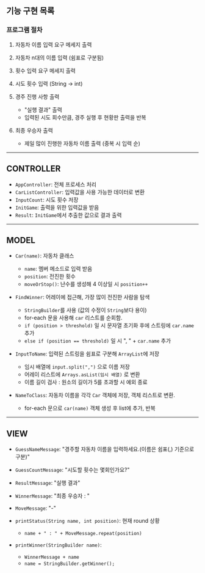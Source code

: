 ## 기능 구현 목록

### 프로그램 절차

1. 자동차 이름 입력 요구 메세지 출력

2. 자동차 n대의 이름 입력 (쉼표로 구분됨)

3. 횟수 입력 요구 메세지 출력

4. 시도 횟수 입력 (String -> int)

5. 경주 진행 사항 출력
   - "실행 결과" 출력
   - 입력된 시도 회수만큼, 경주 실행 후 현황판 출력을 반복

6. 최종 우승자 출력
   - 제일 많이 진행한 자동차 이름 출력 (중복 시 입력 순)

---

## CONTROLLER

- `AppController`: 전체 프로세스 처리
- `CarListController`: 입력값을 사용 가능한 데이터로 변환
- `InputCount`: 시도 횟수 저장
- `InitGame`: 출력을 위한 입력값을 받음
- `Result`: `InitGame`에서 추출한 값으로 결과 출력

---

## MODEL

- `Car(name)`: 자동차 클래스
   - `name`: 멤버 메소드로 입력 받음
   - `position`: 전진한 횟수
   - `moveOrStop()`: 난수를 생성해 4 이상일 시 `position++`

- `FindWinner`: 어레이에 접근해, 가장 많이 전진한 사람을 탐색
   - `StringBuilder`를 사용 (값의 수정이 `String`보다 용이)
   - for-each 문을 사용해 `car` 리스트를 순회함.
   - `if (position > threshold)` 일 시 문자열 초기화 후에
     스트링에 `car.name` 추가
   - `else if (position == threshold)` 일 시 ", " + `car.name` 추가

- `InputToName`: 입력된 스트링을 쉼표로 구분해 `ArrayList`에 저장
   - 임시 배열에 `input.split(",")` 으로 이름 저장
   - 어레이 리스트에 `Arrays.asList(임시 배열)` 로 변환
   - 이름 길이 검사 : 원소의 길이가 5를 초과할 시 예외 종료

- `NameToClass`: 자동차 이름을 각각 `Car` 객체에 저장, 객체 리스트로 변환.
   - for-each 문으로 `car(name)` 객체 생성 후 list에 추가, 반복

---

## VIEW

- `GuessNameMessage`: "경주할 자동차 이름을 입력하세요.(이름은 쉼표(,) 기준으로 구분)"
- `GuessCountMessage`: "시도할 횟수는 몇회인가요?"
- `ResultMessage`: "실행 결과"
- `WinnerMessage`: "최종 우승자 : "
- `MoveMessage`: "-"

- `printStatus(String name, int position)`: 현재 round 상황
   - `name + " : " + MoveMessage.repeat(position)`

- `printWinner(StringBuilder name)`:
   - `WinnerMessage + name`
   - `name = StringBuilder.getWinner();`

